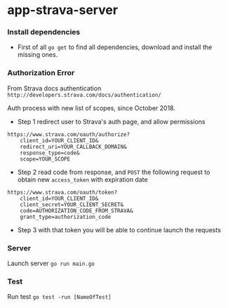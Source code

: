 # app-strava-server

### Install dependencies

- First of all `go get` to find all dependencies, download and install the missing ones.

### Authorization Error

From Strava docs authentication `http://developers.strava.com/docs/authentication/`

Auth process with new list of scopes, since October 2018.

- Step 1 redirect user to Strava's auth page, and allow permissions
  
```
https://www.strava.com/oauth/authorize?
    client_id=YOUR_CLIENT_ID&
    redirect_uri=YOUR_CALLBACK_DOMAIN&
    response_type=code&
    scope=YOUR_SCOPE
```

- Step 2 read code from response, and `POST` the following request to obtain new `access_token` with expiration date

```
https://www.strava.com/oauth/token?
    client_id=YOUR_CLIENT_ID&
    client_secret=YOUR_CLIENT_SECRET&
    code=AUTHORIZATION_CODE_FROM_STRAVA&
    grant_type=authorization_code
```

- Step 3 with that token you will be able to continue launch the requests

### Server

Launch server `go run main.go`

### Test

Run test `go test -run [NameOfTest]`